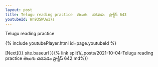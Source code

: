 ```yaml
---
layout: post
title: Telugu reading practice  తెలుగు  చదవడం  ప్రాక్టీస్ 643
youtubeId: Wn93SWUw17s
---
```

 
 
Telugu reading practice
 
 
 
 
 


{% include youtubePlayer.html id=page.youtubeId %}
 
[Next]({{ site.baseurl }}{% link  split1/_posts/2021-10-04-Telugu reading practice  తెలుగు  చదవడం  ప్రాక్టీస్ 642.md%})
 
